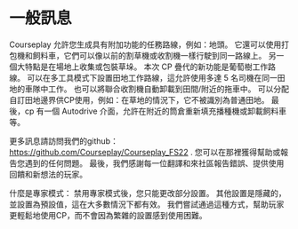 # 一般訊息


Courseplay 允許您生成具有附加功能的任務路線，例如：地頭。
它還可以使用打包機和飼料車，它們可以像以前的割草機或收割機一樣行駛到同一路線上。
另一個大特點是在場地上收集或包裝草垛。
本次 CP 疊代的新功能是葡萄樹工作路線。
可以在多工具模式下設置田地工作路線，這允許使用多達 5 名司機在同一田地的車隊中工作。
也可以將聯合收割機自動卸載到田間/附近的拖車中。
可以分配自訂田地邊界供CP使用，例如：在草地的情況下，它不被識別為普通田地。
最後，cp 有一個 Autodrive 介面，允許在附近的筒倉重新填充播種機或卸載飼料車等。

更多訊息請訪問我們的github： https://github.com/Courseplay/Courseplay_FS22 .
您可以在那裡獲得幫助或報告您遇到的任何問題。
最後，我們感謝每一位翻譯和來社區報告錯誤、提供使用回饋和新想法的玩家。

什麼是專家模式：
禁用專家模式後，您只能更改部分設置。
其他設置是隱藏的，並設置為預設值，這在大多數情況下都有效。
我們嘗試通過這種方式，幫助玩家更輕鬆地使用CP，而不會因為繁雜的設置感到使用困難。


